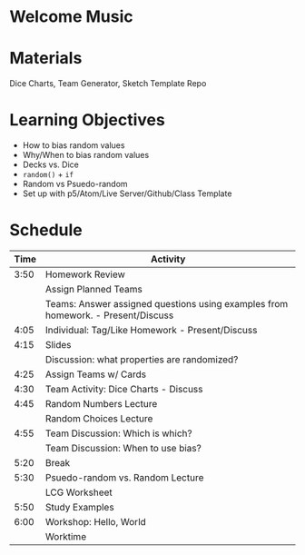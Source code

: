 # Welcome Music

# Materials
Dice Charts, Team Generator, Sketch Template Repo

# Learning Objectives
- How to bias random values
- Why/When to bias random values
- Decks vs. Dice
- `random()` + `if`
- Random vs Psuedo-random
- Set up with p5/Atom/Live Server/Github/Class Template


# Schedule

Time    | Activity
---     | ---
3:50    | Homework Review
	| Assign Planned Teams
	| Teams: Answer assigned questions using examples from homework. - Present/Discuss
4:05    | Individual: Tag/Like Homework - Present/Discuss
4:15    | Slides
	| Discussion: what properties are randomized?
4:25    | Assign Teams w/ Cards
4:30    | Team Activity: Dice Charts - Discuss
4:45    | Random Numbers Lecture
	| Random Choices Lecture
4:55    | Team Discussion: Which is which?
	| Team Discussion: When to use bias?
5:20    | Break
5:30    | Psuedo-random vs. Random Lecture
	| LCG Worksheet
5:50    | Study Examples
6:00    | Workshop: Hello, World
	| Worktime
